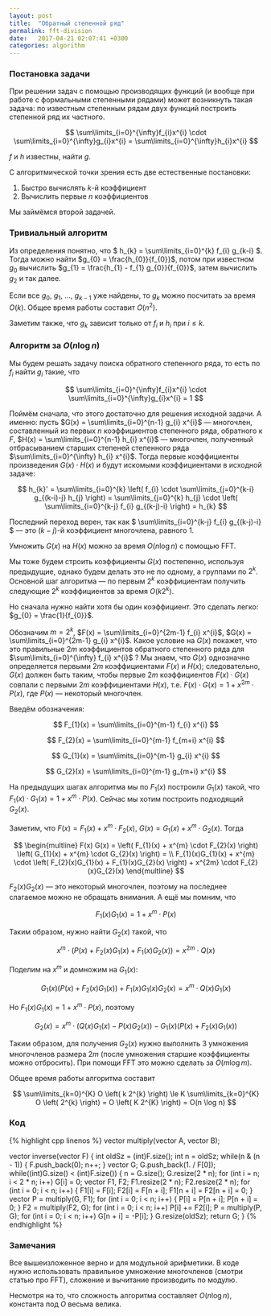 ```yaml
---
layout: post
title:  "Обратный степенной ряд"
permalink: fft-division
date:   2017-04-21 02:07:41 +0300
categories: algorithm
---
```


### Постановка задачи

При решении задач с помощью производящих функций (и вообще при работе с формальными степенными рядами) может возникнуть такая задача: по известным степенным рядам двух функций построить степенной ряд их частного.

$$
\sum\limits_{i=0}^{\infty}f_{i}x^{i} \cdot \sum\limits_{i=0}^{\infty}g_{i}x^{i} = \sum\limits_{i=0}^{\infty}h_{i}x^{i}
$$

$f$ и $h$ известны, найти $g$.

С алгоритмической точки зрения есть две естественные постановки:
1. Быстро вычислять $k$-й коэффициент
2. Вычислить первые $n$ коэффициентов

Мы займёмся второй задачей. 

### Тривиальный алгоритм

Из определения понятно, что $ h_{k} = \sum\limits_{i=0}^{k} f_{i} g_{k-i} $. Тогда можно найти $g_{0} = \frac{h_{0}}{f_{0}}$, потом при известном $g_{0}$ вычислить $g_{1} = \frac{h_{1} - f_{1} g_{0}}{f_{0}}$, затем вычислить $g_{2}$ и так далее.

Если все $g_{0}$, $g_{1}$, $\ldots$, $g_{k-1}$ уже найдены, то $g_{k}$ можно посчитать за время $O(k)$. Общее время работы составит $O(n^{2})$.

Заметим также, что $g_{k}$ зависит только от $f_{i}$ и $h_{i}$ при $i \le k$.

### Алгоритм за $O(n \log n)$

Мы будем решать задачу поиска обратного степенного ряда, то есть по $f_{i}$ найти $g_{i}$ такие, что 

$$
\sum\limits_{i=0}^{\infty}f_{i}x^{i} \cdot \sum\limits_{i=0}^{\infty}g_{i}x^{i} = 1
$$

Поймём сначала, что этого достаточно для решения исходной задачи. А именно: пусть $G(x) = \sum\limits_{i=0}^{n-1} g_{i} x^{i}$ &mdash; многочлен, составленный из первых $n$ коэффициентов степенного ряда, обратного к $F$, $H(x) = \sum\limits_{i=0}^{n-1} h_{i} x^{i}$ &mdash; многочлен, полученный отбрасыванием старших степеней степенного ряда $\sum\limits_{i=0}^{\infty} h_{i} x^{i}$. Тогда первые коэффициенты произведения $G(x) \cdot H(x)$ и будут искомыми коэффициентами в исходной задаче:

$$ h_{k}' = \sum\limits_{i=0}^{k} \left( f_{i} \cdot  \sum\limits_{j=0}^{k-i} g_{(k-i)-j} h_{j} \right) = \sum\limits_{j=0}^{k} h_{j} \cdot \left( \sum\limits_{i=0}^{k-j} f_{i} g_{(k-j)-i} \right) = h_{k} $$

Последний переход верен, так как $ \sum\limits_{i=0}^{k-j} f_{i} g_{(k-j)-i} $ &mdash; это $(k-j)$-й коэффициент многочлена, равного $1$.

Умножить $G(x)$ на $H(x)$ можно за время $O(n \log n)$ с помощью FFT.

Мы тоже будем строить коэффициенты $G(x)$ постепенно, используя предыдущие, однако будем делать это не по одному, а группами по $2^{k}$. Основной шаг алгоритма &mdash; по первым $2^{k}$ коэффициентам получить следующие $2^{k}$ коэффициентов за время $O \left( k 2^{k} \right)$.

Но сначала нужно найти хотя бы один коэффициент. Это сделать легко: $g_{0} = \frac{1}{f_{0}}$.

Обозначим $m=2^{k}$, $F(x) = \sum\limits_{i=0}^{2m-1} f_{i} x^{i}$, $G(x) = \sum\limits_{i=0}^{2m-1} g_{i} x^{i}$. Какое условие на $G(x)$ покажет, что это правильные $2m$ коэффициентов обратного степенного ряда для $\sum\limits_{i=0}^{\infty} f_{i} x^{i}$ ? Мы знаем, что $G(x)$ однозначно определяется первыми $2m$ коэффициентами $F(x)$ и $H(x)$; следовательно, $G(x)$ должен быть таким, чтобы первые $2m$ коэффициентов $F(x) \cdot G(x)$ совпали с первыми $2m$ коэффициентами $H(x)$, т.е. $F(x) \cdot G(x) = 1 + x^{2m} \cdot P(x)$, где $P(x)$ &mdash; некоторый многочлен.

Введём обозначения:

$$
F_{1}(x) = \sum\limits_{i=0}^{m-1} f_{i} x^{i}
$$

$$
F_{2}(x) = \sum\limits_{i=0}^{m-1} f_{m+i} x^{i}
$$

$$
G_{1}(x) = \sum\limits_{i=0}^{m-1} g_{i} x^{i}
$$

$$
G_{2}(x) = \sum\limits_{i=0}^{m-1} g_{m+i} x^{i}
$$

На предыдущих шагах алгоритма мы по $F_{1}(x)$ построили $G_{1}(x)$ такой, что $F_{1}(x) \cdot G_{1}(x) = 1 + x^{m} \cdot P(x)$. Сейчас мы хотим построить подходящий $G_{2}(x)$.

Заметим, что $F(x) = F_{1}(x) + x^{m} \cdot F_{2}(x)$, $G(x) = G_{1}(x) + x^{m} \cdot G_{2}(x)$. Тогда 

$$
\begin{multline}
F(x) G(x) = \left( F_{1}(x) + x^{m} \cdot F_{2}(x) \right) \left( G_{1}(x) + x^{m} \cdot G_{2}(x) \right) = \\
F_{1}(x)G_{1}(x) + x^{m} \cdot \left( F_{2}(x)G_{1}(x) + F_{1}(x)G_{2}(x) \right) + x^{2m} \cdot F_{2}(x)G_{2}(x)
\end{multline}
$$

$F_{2}(x)G_{2}(x)$ &mdash; это некоторый многочлен, поэтому на последнее слагаемое можно не обращать внимания. А ещё мы помним, что

$$
F_{1}(x)G_{1}(x) = 1 + x^{m} \cdot P(x)
$$

Таким образом, нужно найти $G_{2}(x)$ такой, что

$$
x^{m} \cdot \left( P(x) + F_{2}(x)G_{1}(x) + F_{1}(x)G_{2}(x) \right) = x^{2m} \cdot Q(x)
$$

Поделим на $x^{m}$ и домножим на $G_{1}(x)$:

$$
G_{1}(x) \left( P(x) + F_{2}(x)G_{1}(x) \right) + F_{1}(x)G_{1}(x)G_{2}(x) = x^{m} \cdot Q(x)G_{1}(x)
$$

Но $F_{1}(x)G_{1}(x) = 1 + x^{m} \cdot P(x)$, поэтому

$$
G_{2}(x) = x^{m} \cdot \left( Q(x)G_{1}(x) - P(x)G_{2}(x) \right) - G_{1}(x) \left( P(x) + F_{2}(x)G_{1}(x) \right)
$$

Таким образом, для получения $G_{2}(x)$ нужно выполнить 3 умножения многочленов размера $2m$ (после умножения старшие коэффициенты можно отбросить). При помощи FFT это можно сделать за $O(m \log m)$.

Общее время работы алгоритма составит

$$
\sum\limits_{k=0}^{K} O \left( k 2^{k} \right) \le K \sum\limits_{k=0}^{K} O \left( 2^{k} \right) = O \left( K 2^{K} \right) = O(n \log n)
$$

### Код

{% highlight cpp linenos %}
vector<double> multiply(vector<double> A, vector<double> B);

vector<double> inverse(vector<double> F)
{
	int oldSz = (int)F.size();
	int n = oldSz;
	while(n & (n - 1))
	{
		F.push_back(0);
		n++;
	}
	vector<double> G;
	G.push_back(1. / F[0]);
	while((int)G.size() < (int)F.size())
	{
		n = G.size();
		G.resize(2 * n);
		for (int i = n; i < 2 * n; i++)
			G[i] = 0;
		vector<double> F1, F2;
		F1.resize(2 * n);
		F2.resize(2 * n);
		for (int i = 0; i < n; i++)
		{
			F1[i] = F[i];
			F2[i] = F[n + i];
			F1[n + i] = F2[n + i] = 0;
		}
		vector<double> P = multiply(G, F1);
		for (int i = 0; i < n; i++)
		{
			P[i] = P[n + i];
			P[n + i] = 0;
		}
		F2 = multiply(F2, G);
		for (int i = 0; i < n; i++)
			P[i] += F2[i];
		P = multiply(P, G);
		for (int i = 0; i < n; i++)
			G[n + i] = -P[i];
	}
	G.resize(oldSz);
	return G;
}
{% endhighlight %}

### Замечания

Все вышеизложенное верно и для модульной арифметики. В коде нужно использовать правильное умножение многочленов (смотри статью про FFT), сложение и вычитание производить по модулю.

Несмотря на то, что сложность алгоритма составляет $O(n \log n)$, константа под $O$ весьма велика.